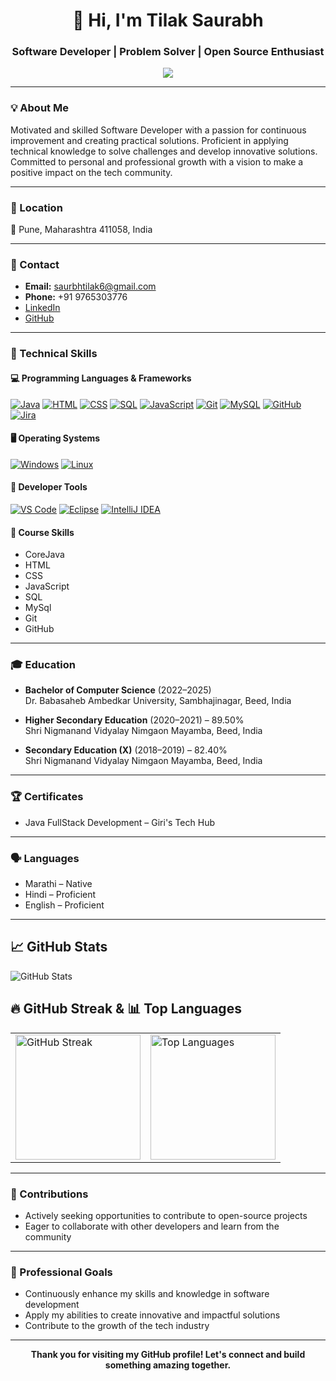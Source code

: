<div align="center">

# 👋 Hi, I'm Tilak Saurabh

### Software Developer | Problem Solver | Open Source Enthusiast

<a href="https://github.com/SaurabhTilak05">
 <p align="center">
   <img src="https://readme-typing-svg.herokuapp.com?font=Fira+Code&weight=600&pause=1000&color=F75C7E&width=435&lines=Java+Full+Stack+Developer;DevOps+Enthusiast;Loves+to+automate+everything" />

  </p></a>

</div>

---

### 💡 About Me

Motivated and skilled Software Developer with a passion for continuous improvement and creating practical solutions. Proficient in applying technical knowledge to solve challenges and develop innovative solutions. Committed to personal and professional growth with a vision to make a positive impact on the tech community.

---

### 📍 Location

📌 Pune, Maharashtra 411058, India

---

### 📧 Contact

- **Email:** saurbhtilak6@gmail.com  
- **Phone:** +91 9765303776  
- [LinkedIn](https://www.linkedin.com/in/saurabh-tilak-502ab6350/)  
- [GitHub](https://github.com/SaurabhTilak05)

---

### 🚀 Technical Skills

#### 💻 Programming Languages & Frameworks

[![Java](https://img.shields.io/badge/Java-ED8B00?style=for-the-badge&logo=java&logoColor=white)](https://www.java.com/)
[![HTML](https://img.shields.io/badge/HTML-E34F26?style=for-the-badge&logo=html5&logoColor=white)](https://developer.mozilla.org/en-US/docs/Web/HTML)
[![CSS](https://img.shields.io/badge/CSS-1572B6?style=for-the-badge&logo=css3&logoColor=white)](https://developer.mozilla.org/en-US/docs/Web/CSS)
[![SQL](https://img.shields.io/badge/SQL-4479A1?style=for-the-badge&logo=mysql&logoColor=white)](https://www.mysql.com/)
[![JavaScript](https://img.shields.io/badge/JavaScript-F7DF1E?style=for-the-badge&logo=javascript&logoColor=000000)](https://developer.mozilla.org/en-US/docs/Web/JavaScript)
[![Git](https://img.shields.io/badge/Git-F05032?style=for-the-badge&logo=git&logoColor=white)](https://git-scm.com/)
[![MySQL](https://img.shields.io/badge/MySQL-005C84?style=for-the-badge&logo=mysql&logoColor=white)](https://www.mysql.com/)
[![GitHub](https://img.shields.io/badge/GitHub-181717?style=for-the-badge&logo=github&logoColor=white)](https://github.com/)
[![Jira](https://img.shields.io/badge/Jira-0052CC?style=for-the-badge&logo=jira&logoColor=white)](https://www.atlassian.com/software/jira)

#### 🖥️ Operating Systems

[![Windows](https://img.shields.io/badge/Windows-0078D7?style=for-the-badge&logo=windows&logoColor=white)](https://www.microsoft.com/en-us/windows)
[![Linux](https://img.shields.io/badge/Linux-FCC624?style=for-the-badge&logo=linux&logoColor=black)](https://www.linux.org/)

#### 🧰 Developer Tools

[![VS Code](https://img.shields.io/badge/VS_Code-007ACC?style=for-the-badge&logo=visual-studio-code&logoColor=white)](https://code.visualstudio.com/)
[![Eclipse](https://img.shields.io/badge/Eclipse-2C2255?style=for-the-badge&logo=eclipse&logoColor=white)](https://www.eclipse.org/)
[![IntelliJ IDEA](https://img.shields.io/badge/IntelliJ_IDEA-000000?style=for-the-badge&logo=intellij-idea&logoColor=white)](https://www.jetbrains.com/idea/)

#### 📘 Course Skills

- CoreJava   
- HTML
- CSS 
- JavaScript
- SQL
- MySql
- Git
- GitHub


---

### 🎓 Education

- **Bachelor of Computer Science** (2022–2025)  
  Dr. Babasaheb Ambedkar University, Sambhajinagar, Beed, India  

- **Higher Secondary Education** (2020–2021) – 89.50%  
  Shri Nigmanand Vidyalay Nimgaon Mayamba, Beed, India  

- **Secondary Education (X)** (2018–2019) – 82.40%  
  Shri Nigmanand Vidyalay Nimgaon Mayamba, Beed, India

---

### 🏆 Certificates

- Java FullStack Development – Giri's Tech Hub

---

### 🗣️ Languages

- Marathi – Native  
- Hindi – Proficient  
- English – Proficient

---

## 📈 GitHub Stats

![GitHub Stats](https://github-readme-stats-sigma-five.vercel.app/api?username=SaurabhTilak05&show_icons=true&include_all_commits=true&count_private=true&theme=radical)


## 🔥 GitHub Streak & 📊 Top Languages

<div align="center">

  <table>
    <tr>
      <td>
        <img 
          src="https://github-readme-streak-stats.herokuapp.com?user=SaurabhTilak05&theme=radical&hide_border=false&border_radius=10" 
          alt="GitHub Streak" 
          height="200"
        />
      </td>
      <td>
        <img 
          src="https://github-readme-stats.vercel.app/api/top-langs/?username=SaurabhTilak05&layout=compact&theme=radical&border_radius=10&hide_border=false" 
          alt="Top Languages" 
          height="200"
        />
      </td>
    </tr>
  </table>

</div>

---


### 🌟 Contributions

- Actively seeking opportunities to contribute to open-source projects  
- Eager to collaborate with other developers and learn from the community

---

### 💼 Professional Goals

- Continuously enhance my skills and knowledge in software development  
- Apply my abilities to create innovative and impactful solutions  
- Contribute to the growth of the tech industry

---

<div align="center">

**Thank you for visiting my GitHub profile! Let's connect and build something amazing together.**

</div>
